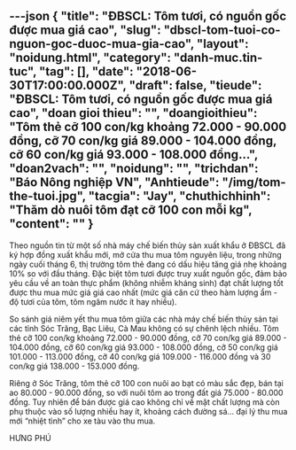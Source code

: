 ---json
{
    "title": "ĐBSCL: Tôm tươi, có nguồn gốc được mua giá cao",
    "slug": "dbscl-tom-tuoi-co-nguon-goc-duoc-mua-gia-cao",
    "layout": "noidung.html",
    "category": "danh-muc.tin-tuc",
    "tag": [],
    "date": "2018-06-30T17:00:00.000Z",
    "draft": false,
    "tieude": "ĐBSCL: Tôm tươi, có nguồn gốc được mua giá cao",
    "doan gioi thieu": "",
    "doangioithieu": "Tôm thẻ cỡ 100 con/kg khoảng 72.000 - 90.000 đồng, cỡ 70 con/kg giá 89.000 - 104.000 đồng, cỡ 60 con/kg giá 93.000 - 108.000 đồng...",
    "doan2vach": "",
    "noidung": "",
    "trichdan": "Báo Nông nghiệp VN",
    "Anhtieude": "/img/tom-the-tuoi.jpg",
    "tacgia": "Jay",
    "chuthichhinh": "Thăm dò nuôi tôm đạt cỡ 100 con mỗi kg",
    "__content__": ""
}
---
<p><span style="font-size:14px">Theo nguồn tin từ một số nh&agrave; m&aacute;y chế biến thủy sản xuất khẩu ở ĐBSCL đ&atilde; k&yacute; hợp đồng xuất khẩu mới, mở cửa thu mua t&ocirc;m nguy&ecirc;n liệu, trong những ng&agrave;y cuối th&aacute;ng 6, thị trường t&ocirc;m thẻ đang c&oacute; dấu hiệu tăng gi&aacute; nhẹ khoảng 10% so với đầu th&aacute;ng. Đặc biệt t&ocirc;m tươi được truy xuất nguồn gốc, đảm bảo y&ecirc;u cầu về an to&agrave;n thực phẩm (kh&ocirc;ng nhiễm kh&aacute;ng sinh) đạt chất lượng tốt được thu mua mức gi&aacute; gi&aacute; cao nhất (mức gi&aacute; căn cứ theo h&agrave;m lượng ẩm - độ tươi của t&ocirc;m, t&ocirc;m ng&acirc;m nước &iacute;t hay nhiều).</span></p>

<p><span style="font-size:14px">So s&aacute;nh gi&aacute; ni&ecirc;m yết thu mua t&ocirc;m giữa c&aacute;c nh&agrave; m&aacute;y chế biến thủy sản tại c&aacute;c tỉnh S&oacute;c Trăng, Bạc Li&ecirc;u, C&agrave; Mau kh&ocirc;ng c&oacute; sự ch&ecirc;nh lệch nhiều. T&ocirc;m thẻ cỡ 100 con/kg khoảng 72.000 - 90.000 đồng, cỡ 70 con/kg gi&aacute; 89.000 - 104.000 đồng, cỡ 60 con/kg gi&aacute; 93.000 - 108.000 đồng, cỡ 50 con/kg gi&aacute; 101.000 - 113.000 đồng, cỡ 40 con/kg gi&aacute; 109.000 - 116.000 đồng v&agrave; 30 con/kg gi&aacute; 138.000 - 153.000 đồng.</span></p>

<p><span style="font-size:14px">Ri&ecirc;ng ở S&oacute;c Trăng, t&ocirc;m thẻ cỡ 100 con nu&ocirc;i ao bạt c&oacute; m&agrave;u sắc đẹp, b&aacute;n tại ao 80.000 - 90.000 đồng, so với nu&ocirc;i t&ocirc;m ao trong đất gi&aacute; 75.000 - 80.000 đồng. Tuy nhi&ecirc;n để b&aacute;n được gi&aacute; cao kh&ocirc;ng chỉ về mặt chất lượng m&agrave; c&ograve;n phụ thuộc v&agrave;o số lượng nhiều hay &iacute;t, khoảng c&aacute;ch đường s&aacute;... đại l&yacute; thu mua mới &ldquo;nhiệt t&igrave;nh&rdquo; cho xe t&agrave;u v&agrave;o thu mua.</span></p>

<p><span style="font-size:14px">HƯNG PH&Uacute;</span></p>
